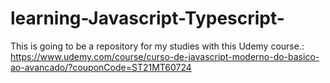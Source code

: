 # learning-Javascript-Typescript-
This is going to be a repository for my studies with this Udemy course.: https://www.udemy.com/course/curso-de-javascript-moderno-do-basico-ao-avancado/?couponCode=ST21MT60724
